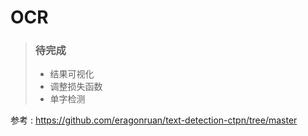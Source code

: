 # OCR
>### 待完成
> - 结果可视化  
> - 调整损失函数  
> - 单字检测  

参考 : https://github.com/eragonruan/text-detection-ctpn/tree/master
